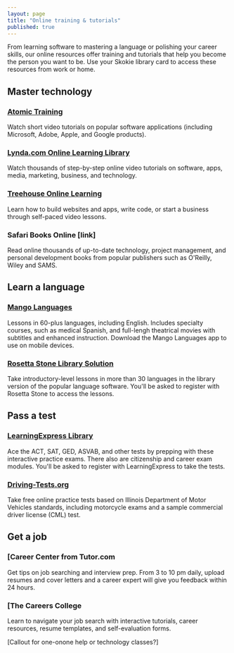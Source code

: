 ```yaml
---
layout: page
title: "Online training & tutorials"
published: true
---
```


From learning software to mastering a language or polishing your career skills, our online resources offer training and tutorials that help you become the person you want to be. Use your Skokie library card to access these resources from work or home.

## Master technology

### [Atomic Training](link)

Watch short video tutorials on popular software applications (including Microsoft, Adobe, Apple, and Google products).

### [Lynda.com Online Learning Library](link)

Watch thousands of step-by-step online video tutorials on software, apps, media, marketing, business, and technology.

### [Treehouse Online Learning](link)

Learn how to build websites and apps, write code, or start a business through self-paced video lessons.

### Safari Books Online [link]

Read online thousands of up-to-date technology, project management, and personal development books from popular publishers such as O'Reilly, Wiley and SAMS.

## Learn a language

### [Mango Languages](link)

Lessons in 60-plus languages, including English. Includes specialty courses, such as medical Spanish, and full-lengh theatrical movies with subtitles and enhanced instruction. Download the Mango Languages app to use on mobile devices.

### [Rosetta Stone Library Solution](link)

Take introductory-level lessons in more than 30 languages in the library version of the popular language software. You'll be asked to register with Rosetta Stone to access the lessons.

## Pass a test

### [LearningExpress Library](link)

Ace the ACT, SAT, GED, ASVAB, and other tests by prepping with these interactive practice exams. There also are citizenship and career exam modules. You'll be asked to register with LearningExpress to take the tests.

### [Driving-Tests.org](http://skokielib.driving-tests.org/illinois/)

Take free online practice tests based on Illinois Department of Motor Vehicles standards, including motorcycle exams and a sample commercial driver license (CML) test.

## Get a job

### [Career Center from Tutor.com

Get tips on job searching and interview prep. From 3 to 10 pm daily, upload resumes and cover letters and a career expert will give you feedback within 24 hours.

### [The Careers College

Learn to navigate your job search with interactive tutorials, career resources, resume templates, and self-evaluation forms.

[Callout for one-onone help or technology classes?]

